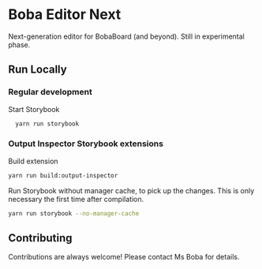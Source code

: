 # Boba Editor Next

Next-generation editor for BobaBoard (and beyond). Still in experimental phase.

## Run Locally

### Regular development

Start Storybook

```bash
  yarn run storybook
```

### Output Inspector Storybook extensions

Build extension

```bash
yarn run build:output-inspector
```

Run Storybook without manager cache, to pick up the changes. This is only necessary the first time after compilation.

```bash
yarn run storybook --no-manager-cache
```

## Contributing

Contributions are always welcome! Please contact Ms Boba for details.
